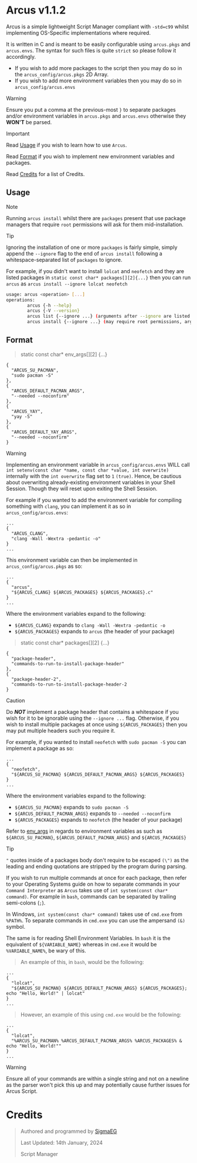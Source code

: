 # Arcus v1.1.2

Arcus is a simple lightweight Script Manager compliant with `-std=c99` whilst implementing OS-Specific implementations where required.

It is written in C and is meant to be easily configurable using `arcus.pkgs` and `arcus.envs`. The syntax for such files is quite `strict` so please follow it accordingly.
- If you wish to add more packages to the script then you may do so in the `arcus_config/arcus.pkgs` 2D Array.
- If you wish to add more environment variables then you may do so in `arcus_config/arcus.envs`

> [!WARNING]
> Ensure you put a comma at the previous-most `}` to separate packages and/or environment variables in `arcus.pkgs` and `arcus.envs` otherwise they **WON'T** be parsed.

> [!IMPORTANT]
> Read [Usage](#usage) if you wish to learn how to use `Arcus`.
> 
> Read [Format](#format) if you wish to implement new environment variables and packages.
>
> Read [Credits](#credits) for a list of Credits.

## Usage
> [!NOTE]
> Running `arcus install` whilst there are `packages` present that use package managers that require `root` permissions will ask for them mid-installation.

> [!TIP]
> Ignoring the installation of one or more `packages` is fairly simple, simply append the `--ignore` flag to the end of `arcus install` following a whitespace-separated list of `packages` to ignore.
>
> For example, if you didn't want to install `lolcat` and `neofetch` and they are listed packages in `static const char* packages[][2]{...}` then you can run `arcus` as `arcus install --ignore lolcat neofetch`
```bash
usage: arcus <operation> [...]
operations:
        arcus {-h --help}
        arcus {-V --version}
        arcus list {--ignore ...} (arguments after --ignore are listed as ignored packages, separated by a whitespace)
        arcus install {--ignore ...} (may require root permissions, arguments after --ignore are listed as ignored packages, separated by a whitespace)
```

## Format

> static const char* env_args[][2] {...}
```
{
  "ARCUS_SU_PACMAN",
  "sudo pacman -S"
},
{
  "ARCUS_DEFAULT_PACMAN_ARGS",
  "--needed --noconfirm"
},
{
  "ARCUS_YAY",
  "yay -S"
},
{
  "ARCUS_DEFAULT_YAY_ARGS",
  "--needed --noconfirm"
}
```
> [!WARNING]
> Implementing an environment variable in `arcus_config/arcus.envs` WILL call `int setenv(const char *name, const char *value, int overwrite)` internally with the `int overwrite` flag set to `1` `(true)`. Hence, be cautious about overwriting already-existing environment variables in your Shell Session. Though they will reset upon exiting the Shell Session.

For example if you wanted to add the environment variable for compiling something with `clang`, you can implement it as so in `arcus_config/arcus.envs`:
```
...
{
  "ARCUS_CLANG",
  "clang -Wall -Wextra -pedantic -o"
}
...
```
This environment variable can then be implemented in `arcus_config/arcus.pkgs` as so:
```
...
{
  "arcus",
  "${ARCUS_CLANG} ${ARCUS_PACKAGES} ${ARCUS_PACKAGES}.c"
}
...
```

Where the environment variables expand to the following:
- `${ARCUS_CLANG}` expands to `clang -Wall -Wextra -pedantic -o`
- `${ARCUS_PACKAGES}` expands to `arcus` (the header of your package)

> static const char* packages[][2] {...}
```
{
  "package-header",
  "commands-to-run-to-install-package-header"
},
{
  "package-header-2",
  "commands-to-run-to-install-package-header-2
}
```

> [!CAUTION]
> Do ***NOT*** implement a package header that contains a whitespace if you wish for it to be ignorable using the `--ignore ...` flag. Otherwise, if you wish to install multiple packages at once using `${ARCUS_PACKAGES}` then you may put multiple headers such you require it.

For example, if you wanted to install `neofetch` with `sudo pacman -S` you can implement a package as so:
```
...
{
  "neofetch",
  "${ARCUS_SU_PACMAN} ${ARCUS_DEFAULT_PACMAN_ARGS} ${ARCUS_PACKAGES}
}
...
```
Where the environment variables expand to the following:
- `${ARCUS_SU_PACMAN}` expands to `sudo pacman -S`
- `${ARCUS_DEFAULT_PACMAN_ARGS}` expands to `--needed --noconfirm`
- `${ARCUS_PACKAGES}` expands to `neofetch` (the header of your package)

Refer to [env_args](#format) in regards to environment variables as such as `${ARCUS_SU_PACMAN}`, `${ARCUS_DEFAULT_PACMAN_ARGS}` and `${ARCUS_PACKAGES}` 

> [!TIP]
> `"` quotes inside of a packages body don't require to be escaped `(\")` as the leading and ending quotations are stripped by the program during parsing.
>
> If you wish to run multiple commands at once for each package, then refer to your Operating Systems guide on how to separate commands in your `Command Interpreter` as `Arcus` takes use of `int system(const char* command)`.
> For example in `bash`, commands can be separated by trailing semi-colons (`;`).
> 
> In Windows, `int system(const char* command)` takes use of `cmd.exe` from `%PATH%`. To separate commands in `cmd.exe` you can use the ampersand `(&)` symbol.
>
> The same is for reading Shell Environment Variables. In `bash` it is the equivalent of `${VARIABLE_NAME}` whereas in `cmd.exe` it would be `%VARIABLE_NAME%`, be wary of this.

> An example of this, in `bash`, would be the following:
```
...
{
  "lolcat",
  "${ARCUS_SU_PACMAN} ${ARCUS_DEFAULT_PACMAN_ARGS} ${ARCUS_PACKAGES}; echo "Hello, World!" | lolcat"
}
...
```
> However, an example of this using `cmd.exe` would be the following:
```
...
{
  "lolcat",
  "%ARCUS_SU_PACMAN% %ARCUS_DEFAULT_PACMAN_ARGS% %ARCUS_PACKAGES% & echo "Hello, World!""
}
...
```
> [!WARNING]
> Ensure all of your commands are within a single string and not on a newline as the parser won't pick this up and may potentially cause further issues for Arcus Script.

# Credits

> Authored and programmed by [SigmaEG](https://github.com/SigmaEG)
>
> Last Updated: 14th January, 2024
>
> Script Manager
